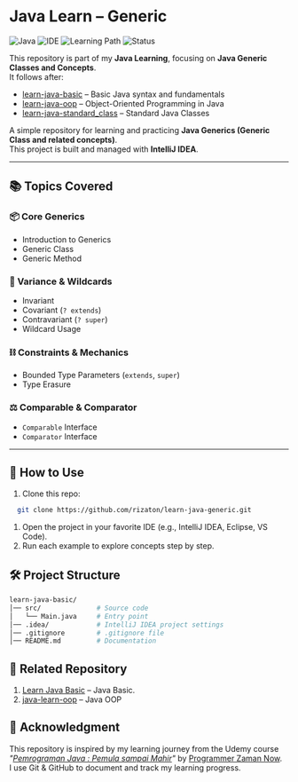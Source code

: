 # Java Learn – Generic
![Java](https://img.shields.io/badge/Language-Java-orange)
![IDE](https://img.shields.io/badge/IDE-IntelliJ%20IDEA-blue)
![Learning Path](https://img.shields.io/badge/Stage-Generics-brightgreen)
![Status](https://img.shields.io/badge/Status-In%20Progress-yellow)

This repository is part of my **Java Learning**, focusing on **Java Generic Classes and Concepts**.  
It follows after:

- [learn-java-basic](https://github.com/rizaton/learn-java-basic) – Basic Java syntax and fundamentals
- [learn-java-oop](https://github.com/rizaton/learn-java-oop) – Object-Oriented Programming in Java
- [learn-java-standard_class](https://github.com/rizaton/learn-java-standard_class) – Standard Java Classes

A simple repository for learning and practicing **Java Generics (Generic Class and related concepts)**.  
This project is built and managed with **IntelliJ IDEA**.

---

## 📚 Topics Covered

### 📦 Core Generics
- Introduction to Generics
- Generic Class
- Generic Method

### 🔄 Variance & Wildcards
- Invariant
- Covariant (`? extends`)
- Contravariant (`? super`)
- Wildcard Usage

### ⛓️ Constraints & Mechanics
- Bounded Type Parameters (`extends`, `super`)
- Type Erasure

### ⚖️ Comparable & Comparator
- `Comparable` Interface
- `Comparator` Interface
---

## 🚀 How to Use
1. Clone this repo:
```bash
  git clone https://github.com/rizaton/learn-java-generic.git
```
1. Open the project in your favorite IDE (e.g., IntelliJ IDEA, Eclipse, VS Code).
2. Run each example to explore concepts step by step.

## 🛠️ Project Structure
```graphql
learn-java-basic/
│── src/              # Source code
│   └── Main.java     # Entry point
│── .idea/            # IntelliJ IDEA project settings
│── .gitignore        # .gitignore file
│── README.md         # Documentation
```

## 🧩 Related Repository
1. [Learn Java Basic](https://github.com/rizaton/learn-java-basic) – Java Basic.
2. [java-learn-oop](https://github.com/yourusername/java-learn-oop) – Java OOP

## 🙏 Acknowledgment
This repository is inspired by my learning journey from the Udemy course *"[Pemrograman Java : Pemula sampai Mahir](https://www.udemy.com/course/pemrograman-java-pemula-sampai-mahir)"* by [Programmer Zaman Now](https://github.com/ProgrammerZamanNow).  
I use Git & GitHub to document and track my learning progress.